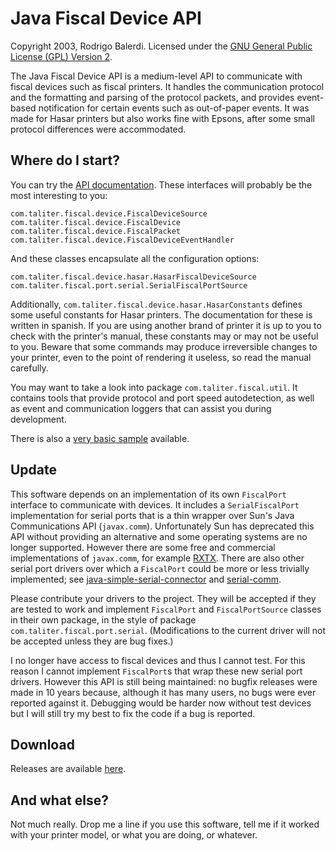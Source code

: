 Java Fiscal Device API
======================

Copyright 2003, Rodrigo Balerdi.
Licensed under the [GNU General Public License (GPL) Version 2](http://www.gnu.org/licenses/gpl-2.0-standalone.html).

The Java Fiscal Device API is a medium-level API to communicate with fiscal devices such as fiscal printers. It handles the communication protocol and the formatting and parsing of the protocol packets, and provides event-based notification for certain events such as out-of-paper events. It was made for Hasar printers but also works fine with Epsons, after some small protocol differences were accommodated.

Where do I start?
-----------------

You can try the [API documentation](http://lanchon.github.io/java-fiscal-device-api/api/index.html). These interfaces will probably be the most interesting to you:

    com.taliter.fiscal.device.FiscalDeviceSource
    com.taliter.fiscal.device.FiscalDevice
    com.taliter.fiscal.device.FiscalPacket
    com.taliter.fiscal.device.FiscalDeviceEventHandler

And these classes encapsulate all the configuration options:

    com.taliter.fiscal.device.hasar.HasarFiscalDeviceSource
    com.taliter.fiscal.port.serial.SerialFiscalPortSource

Additionally, `com.taliter.fiscal.device.hasar.HasarConstants` defines some useful constants for Hasar printers. The documentation for these is written in spanish. If you are using another brand of printer it is up to you to check with the printer's manual, these constants may or may not be useful to you. Beware that some commands may produce irreversible changes to your printer, even to the point of rendering it useless, so read the manual carefully.

You may want to take a look into package `com.taliter.fiscal.util`. It contains tools that provide protocol and port speed autodetection, as well as event and communication loggers that can assist you during development.

There is also a [very basic sample](https://github.com/Lanchon/java-fiscal-device-api/blob/master/samples/Sample.java) available.

Update
------

This software depends on an implementation of its own `FiscalPort` interface to communicate with devices. It includes a `SerialFiscalPort` implementation for serial ports that is a thin wrapper over Sun's Java Communications API (`javax.comm`). Unfortunately Sun has deprecated this API without providing an alternative and some operating systems are no longer supported. However there are some free and commercial implementations of `javax.comm`, for example [RXTX](http://rxtx.qbang.org/). There are also other serial port drivers over which a `FiscalPort` could be more or less trivially implemented; see [java-simple-serial-connector](https://code.google.com/p/java-simple-serial-connector/) and [serial-comm](https://code.google.com/p/serial-comm/).

Please contribute your drivers to the project. They will be accepted if they are tested to work and implement `FiscalPort` and `FiscalPortSource` classes in their own package, in the style of package `com.taliter.fiscal.port.serial`. (Modifications to the current driver will not be accepted unless they are bug fixes.)

I no longer have access to fiscal devices and thus I cannot test. For this reason I cannot implement `FiscalPort`s that wrap these new serial port drivers. However this API is still being maintained: no bugfix releases were made in 10 years because, although it has many users, no bugs were ever reported against it. Debugging would be harder now without test devices but I will still try my best to fix the code if a bug is reported.

Download
--------

Releases are available [here](https://github.com/Lanchon/java-fiscal-device-api/tree/master/releases).

And what else?
--------------

Not much really. Drop me a line if you use this software, tell me if it worked with your printer model, or what you are doing, or whatever.

